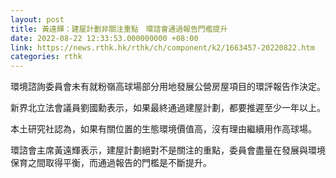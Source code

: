 ```yaml
---
layout: post
title: 黃遠輝：建屋計劃非關注重點　環諮會通過報告門檻提升
date: 2022-08-22 12:33:53.000000000 +08:00
link: https://news.rthk.hk/rthk/ch/component/k2/1663457-20220822.htm
categories: rthk
---
```


環境諮詢委員會未有就粉嶺高球場部分用地發展公營房屋項目的環評報告作決定。

新界北立法會議員劉國勳表示，如果最終通過建屋計劃，都要推遲至少一年以上。

本土研究社認為，如果有關位置的生態環境價值高，沒有理由繼續用作高球場。

環諮會主席黃遠輝表示，建屋計劃絕對不是關注的重點，委員會盡量在發展與環境保育之間取得平衡，而通過報告的門檻是不斷提升。
